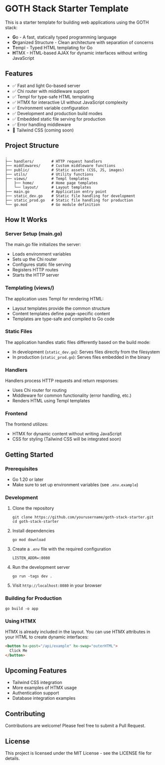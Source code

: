 # GOTH Stack Starter Template

This is a starter template for building web applications using the GOTH stack:

- **G**o - A fast, statically typed programming language
- **O**rganized Structure - Clean architecture with separation of concerns
- **T**empl - Typed HTML templating for Go
- **H**TMX - HTML-based AJAX for dynamic interfaces without writing JavaScript

## Features

- ✅ Fast and light Go-based server
- ✅ Chi router with middleware support
- ✅ Templ for type-safe HTML templating
- ✅ HTMX for interactive UI without JavaScript complexity
- ✅ Environment variable configuration
- ✅ Development and production build modes
- ✅ Embedded static file serving for production
- ✅ Error handling middleware
- 🔄 Tailwind CSS (coming soon)

## Project Structure

```
.
├── handlers/        # HTTP request handlers
├── middlewares/     # Custom middleware functions
├── public/          # Static assets (CSS, JS, images)
├── utils/           # Utility functions
├── views/           # Templ templates
│   ├── home/        # Home page templates
│   └── layout/      # Layout templates
├── main.go          # Application entry point
├── static_dev.go    # Static file handling for development
├── static_prod.go   # Static file handling for production
└── go.mod           # Go module definition
```

## How It Works

### Server Setup (main.go)

The main.go file initializes the server:
- Loads environment variables
- Sets up the Chi router
- Configures static file serving
- Registers HTTP routes
- Starts the HTTP server

### Templating (views/)

The application uses Templ for rendering HTML:
- Layout templates provide the common structure
- Content templates define page-specific content
- Templates are type-safe and compiled to Go code

### Static Files

The application handles static files differently based on the build mode:
- In development (`static_dev.go`): Serves files directly from the filesystem
- In production (`static_prod.go`): Serves files embedded in the binary

### Handlers

Handlers process HTTP requests and return responses:
- Uses Chi router for routing
- Middleware for common functionality (error handling, etc.)
- Renders HTML using Templ templates

### Frontend

The frontend utilizes:
- HTMX for dynamic content without writing JavaScript
- CSS for styling (Tailwind CSS will be integrated soon)

## Getting Started

### Prerequisites

- Go 1.20 or later
- Make sure to set up environment variables (see `.env.example`)

### Development

1. Clone the repository
   ```
   git clone https://github.com/yourusername/goth-stack-starter.git
   cd goth-stack-starter
   ```

2. Install dependencies
   ```
   go mod download
   ```

3. Create a `.env` file with the required configuration
   ```
   LISTEN_ADDR=:8080
   ```

4. Run the development server
   ```
   go run -tags dev .
   ```

5. Visit `http://localhost:8080` in your browser

### Building for Production

```
go build -o app
```

### Using HTMX

HTMX is already included in the layout. You can use HTMX attributes in your HTML to create dynamic interfaces:

```html
<button hx-post="/api/example" hx-swap="outerHTML">
  Click Me
</button>
```

## Upcoming Features

- Tailwind CSS integration
- More examples of HTMX usage
- Authentication support
- Database integration examples

## Contributing

Contributions are welcome! Please feel free to submit a Pull Request.

## License

This project is licensed under the MIT License - see the LICENSE file for details.
